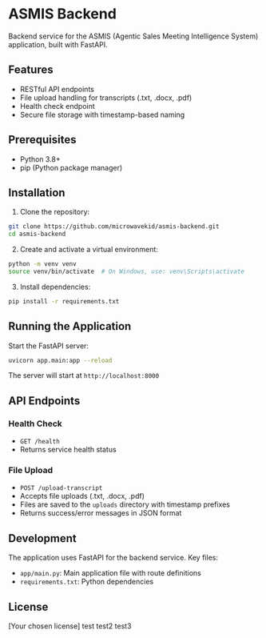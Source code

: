 # ASMIS Backend

Backend service for the ASMIS (Agentic Sales Meeting Intelligence System) application, built with FastAPI.

## Features

- RESTful API endpoints
- File upload handling for transcripts (.txt, .docx, .pdf)
- Health check endpoint
- Secure file storage with timestamp-based naming

## Prerequisites

- Python 3.8+
- pip (Python package manager)

## Installation

1. Clone the repository:
```bash
git clone https://github.com/microwavekid/asmis-backend.git
cd asmis-backend
```

2. Create and activate a virtual environment:
```bash
python -m venv venv
source venv/bin/activate  # On Windows, use: venv\Scripts\activate
```

3. Install dependencies:
```bash
pip install -r requirements.txt
```

## Running the Application

Start the FastAPI server:
```bash
uvicorn app.main:app --reload
```

The server will start at `http://localhost:8000`

## API Endpoints

### Health Check
- `GET /health`
- Returns service health status

### File Upload
- `POST /upload-transcript`
- Accepts file uploads (.txt, .docx, .pdf)
- Files are saved to the `uploads` directory with timestamp prefixes
- Returns success/error messages in JSON format

## Development

The application uses FastAPI for the backend service. Key files:
- `app/main.py`: Main application file with route definitions
- `requirements.txt`: Python dependencies

## License

[Your chosen license] test
test2
test3
